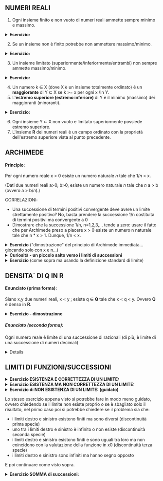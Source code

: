 ## NUMERI REALI
1. Ogni insieme finito e non vuoto di numeri reali ammette sempre minimo e massimo. 
<details><summary><strong>Esercizio: </strong></summary>

	> # proviamo a vedere se in un insieme finito e non vuoto di numeri reali riusciamo a trovare sempre un minimo e un massimo.
    > # dato l'insieme costituito da:
	> 0, 6.3, 5/4, -14.31, pi, 28.7333, sqrt(2), -9*pi
	> # determina il minimo:
	< -9*pi
    > # determina il massimo:
	< 28.7333
	> # bene! vuoi fare un'altra partita o ti senti pronto a passare al livello successivo? (another_match/next_level)
	< another_match
    > # dato l'insieme costituito da:
	> 57/13, e, -sqrt(17), pi*0.65, -sin(30)*7, sqrt(5)
	> # determina il minimo:
	< -sqrt(17)
    > # determina il massimo:
	< 57/13
	> # bene! vuoi fare un'altra partita o ti senti pronto a passare al livello successivo? (another_match/next_level)
	< next_level
    > # ok! riusciresti a scrivere un algoritmo ricorsivo che calcoli per te il massimo e il minimo? 
	< .......
</details>

2. Se un insieme non è finito potrebbe non ammettere massimo/minimo.
<details><summary><strong>Esercizio: </strong></summary>

	> # Se un insieme non è finito potrebbe non ammettere massimo/minimo.
	> # {x in R | 8 <= x^3 <= 125}
	> # l'insieme ha minimo? (y/n)
	< y
	> # determinalo:
	< 2
	> # l'insieme ha massimo? (y/n)
	< y
	> # determinalo:
	< 5
	> # bene! proviamo con un altro esempio
	> # {x in R | x > 15/2}
	> # l'insieme ha minimo? (y/n)
	< y
	> # determinalo:
	< 15/2
	> # ma 15/2 non appartiene all'insieme... quindi non è un minimo!
	> # l'insieme ha minimo? (y/n)
	< n
	> # l'insieme ha massimo? (y/n)
	< n
	> # bene! vuoi procedere con un altro esercizio o fermarti? (next/stop)
	< stop
	> # alla prossima!
</details>

3. Un insieme limitato (superiormente/inferiormente/entrambi) non sempre ammette massimo/minimo.
<details><summary><strong>Esercizio: </strong></summary>

	> # Un insieme limitato non sempre ammette massimo/minimo. 
	> # {x in R | 8 <= x^3 <= 125}
	> # ha minimo? (y/n)
	< y
	> # determinalo:
	< 2
	> # ha massimo? (y/n)
	< n
	> # esistono numeri in questo insieme maggiori di 5? (y/n)
	< n
	> # 5 appartiene all'insieme? (y/n)
	< y
	> quindi 5 è un massimo, sei d'accordo? (y/n)
	< y
	> # bene! proviamo con un altro esempio
	> # {x in R | x^3 >= 27}
	> # ha minimo? (y/n)
	< y
	> # determinalo:
	< 3
	> # ha massimo? (y/n)
	< n
	> # bene! vuoi procedere con un altro esercizio o fermarti? (next/stop)
	< stop
	> # alla prossima!
</details>

4. Un numero k $\in$ X (dove X è un insieme totalmente ordinato) è un **maggiorante** di Y $\subseteq$ X se k >= x per ogni x \in Y.
5. L'**estremo superiore (estremo inferiore)**  di Y è il minimo (massimo) dei maggioranti (minoranti).
<details><summary><strong>Esercizio: </strong></summary>

	> # Sia Y = {x in R | -27 < x^3 <= 64}
	> # Y ha minimo? (y/n)
	< n
	> # Y ha massimo? (y/n)
	< y
	> # determinalo:
	< 4
	> # Y ha (almeno) un minorante?
	< y
	> # determinalo
	< -3
	> # Y ha (almeno) un maggiorante?
	< y
	> # determinalo:
	< 67
	> # determina l'estremo inferiore di Y:
	< -3
	> # determina l'estremo superiore di Y:
	< 5
	> # vedi, basta prendere 4.999999 che è minore di 5 e non è in Y... 5 non può essere estremo superiore, riprova:
	< 4
	> # perfetto! nota infatti che se esiste un massimo, esso coincide con il sup!
	> # vuoi procedere con un altro esercizio o fermarti? (next/stop)
	< stop
	> # ciao, alla prossima!
</details>

6. Ogni insieme Y $\subset$ X non vuoto e limitato superiormente possiede estremo superiore.
7. L'insieme **R** dei numeri reali è un campo ordinato con la proprietà dell'estremo superiore vista al punto precedente.

## ARCHIMEDE
#### Principio:
Per ogni numero reale x > 0 esiste un numero naturale _n_ tale che 1/_n_ < x.

(Dati due numeri reali a>0, b>0, esiste un numero naturale _n_ tale che _n_ a > b (ovvero a > b/_n_).)

CORRELAZIONI:
* Una successione di termini positivi convergente deve avere un limite strettamente positivo?
No, basta prendere la successione 1/n costituita di termini positivi ma convergente a 0
* Dimostrare che la successione 1/n, n=1,2,3,... tende a zero:
usare il fatto che per Archimede preso a piacere x > 0 esiste un numero n naturale tale che n * x > 1. Dunque, 1/n < x.

<details><summary><strong>Esercizio</strong> ("dimostrazione" del principio di Archimede immediata... giocando solo con x e n...)</summary>

    > # è vero che per ogni numero reale x > 0 esiste un numero naturale n tale che 1/n < x? (y/n)
    < n
    > # ah no? allora dammi un valore per x > 0:
    < 26.58
    > # vedi, per n= 0.038 vale 1/n= 26.31 e 26.31 < x = 26.58.
    > # mi credi ora? (y/n)
    > n
    > # ah no? allora dammi un valore per x > 0:
    < 0.0034
    > # vedi, per n= 295 vale 1/n= 0.00338 e 0.00338 < x = 0.0034.
    > # mi credi ora? (y/n)
    > y
    > Bene, alla prossima!
</details>

<details><summary><strong>Curiosità - un piccolo salto verso i limiti di successioni</strong></summary>

    > # Il limite di una successione di termini positivi convergente non ha sempre un limite strettamente positivo
    > # sei d'accordo con me? (y/n)
    < n
    > # Allora consideriamo la successione 1/n, n=1,2,3,... questa successione è composta da termini positivi? (y/n)
    < y
    > # ma non converge ad un numero strettamente positivo... converge a 0!
    > # ti ho convinto? (y/n)
    < n
    > # Stabilisci un numero reale x > 0:
    < 0.3
    > # se ti propongo n=4, si ha che 1/n=1/4=0.25 < 0.3 = x
    > # proponimi un altro valore per x > 0:
    < 0.2
    > # per n=6, si ha che 1/n = 1/6 = 0.166666 < 0.2 = x
    > # vedi, per qualsiasi x tu scelga, troverò sempre una n tale che 1/n < x e più le x sono piccole, più le n sono grandi
    > # ci credi ora che per n -> infinito il la successione 1/n converge a 0? (y/n)
    < y
    > # Molto bene!
</details>

<details><summary><strong>Esercizio</strong> (come sopra ma usando la definizione standard di limite)</summary>

    > # Non è vero che una successione {a_n} di termini positivi convergente ha sempre un limite strettamente positivo
    > # sei d'accordo con me? (y/n)
    < n
    > # Allora consideriamo la successione a_n = 1/n, n=1,2,3,... questa successione è composta da termini positivi? (y/n)
    < y
    > # Ma non converge ad un numero strettamente positivo... converge a 0!
    > # Stabilisci un numero reale epsilon > 0:
    < 0.4
    > # Ecco il mio N:
    > # 2.5
    > # Proponi una tua x > 2.5:
    < 2.6
    > # vedi: a_n(2.6) =0.38, e 0.38 \in [-0.4 , 0.4]=[l-e,l+e], quindi non sei riuscito a confutare la mia affermazione.
    > # Sei convinto ora che la successione converga a 0? (y/n)
    > y
    > # Bene, alla prossima!
</details>

## DENSITA` DI Q IN R
#### Enunciato (prima forma):
Siano x,y due numeri reali, x < y ; esiste q $\in$ **Q** tale che  x < q < y. Ovvero **Q** è denso in **R**.
<details><summary><strong>Esercizio - dimostrazione</strong></summary>

    > # dimostra che dati x,y due numeri reali, x < y , esiste q razionale tale che  x < q < y. Ovvero Q è denso in R.
    > # il mio valore per la x è:
    > 3.3
    > # il mio valore per la y è:
	> 3.4
	> # scrivi un numero naturale n che soddisfi il principio di Archimede con (y-x):
	< 8
	> # no, 1/8 = 0.125 e 0.125 > y-x=0.1, riprova!
	< 11
	> # bene, nota ora che 11x vale
	> 36.3
	> # e 11y vale
	> 37.4
	> # dimmi un intero in (36.3 , 37.4):
	< 37
	> # utilizzando questo intero e la n che mi hai proposto, riesci a trovare un numero razionale (della forma a/b) compreso tra 3.3 e 3.4? scrivilo:
	< 37/11
	> # Ben fatto! Abbiamo trovato la q che cercavamo, ovvero 37/11 = 3.36...
	> # Riesci ora a scrivere un algoritmo che dati x e y trovi q?
	< ..............
	
</details>




##### Enunciato (seconda forma):
Ogni numero reale è limite di una successione di razionali (di più, è limite di una successione di numeri decimali)
<details>

**Dimostrazione:**

Prendiamo un numero reale alfa = a_0. a_1 a_2 a_3 a_4..... (esempio: se alfa=3.459 allora a_0=3, a_1=4, a_2=5, a_3=9)

alfa è il limite della successione y_n di numeri razionali (decimali):

y_0 = a_0

y_1 = a_0. a_1

y_2 = a_0. a_1 a_2

............

y_k = a_0. a_1 a_2....a_k 

............

Poichè |y_k - alfa | <= 1/10^k, si ha: lim{n->+inf} y_n = alfa.

**Esempio:**

alfa=sqrt(2)=1.414213562...

y_0=1

y_1=1.4

y_2=1.41

y_3=1.414

............

y_6=1.414213

y_7=1.4142135

............

|y_3 - alfa | = 0.000213562... <= 1/10^3 = 0.001 e per ogni n>3 si ha |y_n - alfa| < 0.001  (infatti ad esempio |y_4 - alfa|=0.000013562 < 0.001 e così via)  dimostrando così che lim{n->inf} y_n = alfa
<details><summary><strong>Esempio di dialogo:</strong></summary>

    > # dimostra che ogni numero reale è limite di una successione di razionali (di più, è limite di una successione di numeri decimali)
    > # dimostra quindi che lim{n->inf} y_n = alfa, dove 
    > alfa = sqrt(2) = 1,414213562373095049...
    > y_0=1
    > y_1=1.4
    > y_2=1.41
    > y_3=1.414
    > y_4=1.4142
    > y_5=1.41421
    > y_6=1.414213
    > y_7=1.4142135
    > ............
    > # ecco il mo epsilon:
    > 0.004
    > # stabilisci una M > 0 :
    < 3
    > # Molto bene! Vale |y_n - alfa| < 0.004 per tutti i valori di n > 3 che ho utilizzato per verificare la tua proposta.
    > # Hai dimostrato che lim{n->inf} y_n = alfa, ottimo lavoro!
</details>
</details>

## LIMITI DI FUNZIONI/SUCCESSIONI

<details><summary><strong>Esercizio ESISTENZA E CORRETTEZZA DI UN LIMITE:</strong></summary>

    rtal connect limiti exist_prover (istanza da catalogo)
    dimostra che il limite lim_{x --> 1} x^2+5
    > # esiste e vale
    > 6
    > # ti ho convinto? (y/n)
    < n
    > # allora stabilisci una tollerenza epsilon > 0
    < # ecco il mio epsilon:
    < 0.1
    > # ecco il mio delta:
    > # 0.04 (opppure più piccolo)
    > # proponi il tuo x nell'intorno [0.96,1.04]
    < 0.77
    > # vedi: 0.77 < 0.96, quindi in realtà sei fuori dell` intervallo, quindi non sei riuscito a confutare la mia affermazione che il limite esista e valga 6.
    > # lo vedi? Sei convinto che il limite esista e valga 6? (y/n)
    < n
    > # allora stabilisci una tollerenza epsilon > 0
    < # ecco il mio epsilon:
    < 0.1
    > # ecco il mio delta:
    > # 0.04 (opppure più piccolo)
    > # proponi il tuo x nell'intorno [0.96,1.04]
    > 0.98
    > # vedi: f(0.98) = y (=5.96), e y in [5.9,6.1]=[l-e,l+e], quindi non sei riuscito a confutare la mia affermazione che il limite esista e valga 6.
    > # lo vedi? Sei convinto che il limite esista e valga 6? (y/n)
    > y
    > # Oh beh, contento te... Alla prossima!
</details>

<details><summary><strong>Esercizio ESISTENZA MA NON CORRETTEZZA DI UN LIMITE:</strong></summary>

    rtal connect limiti exist_prover (istanza da catalogo)
    dimostra se il limite lim_{x --> 1} x^2+5
    > # esiste e vale
    > 9
    > # ho ragione? (y/n)
    < n
    > # ah no? allora stabilisci una tollerenza epsilon > 0
    < # ecco il mio epsilon:
    < 0.1
    > # ecco il mio delta:
    > # 0.05 (opppure più piccolo)
    > # proponimi una x nell'intorno [0.95,1.05]
    < 1.03
    > # oh oh pare che tu mi abbia colto in fallo! f(1.03) = 6.06, e 6.06 non è in [8.9,9.1]=[l-e,l+e]. Quindi, dato che la mia affermazione pare non essere corretta, qual è il vero limite a cui tende questa funzione?
    < 7
    > # non so se mi fido molto, controlliamo insieme:
    > # il mio epsilon è:
    > 0.3
    > # stabilisci un tuo valore per delta > 0:
    < 0.14
    > non va bene, mi è bastato controllare la funzione in x=0.87, valore compreso in (1-0.14 , 1+0.14), ed ho constatato che f(0.87)=5.76 e 5.76 non è in (6.86 , 7.14)=(l+eppsilon , l-epsilon)
    > # vuoi correggere il tua delta o il risultato del limite? (delta/limite)
    < limite
    > # va bene, prova a dirmi il tuo risultato per lim_{x --> 1} x^2+5:
    < 6
    > # vediamo se hai ragione:
    > # il mio epsilon è:
    > 0.06
    > # stabilisci un tuo valore per delta > 0:
    < 0.1
    > # Wow mi hai convinto! Vale |f(x)-6| < epsilon per tutti i valori di x compresi nell` intervallo (x0-delta , x0+delta)=(0.9 , 1.1) che ho utilizzato per verificare il tuo risultato. 
    > # Ben fatto!
</details>

<details><summary><strong>Esercizio di NON ESISTENZA DI UN LIMITE: (guidato)</strong></summary>

    rtal connect limiti exist_prover  (istanza da catalogo)
    dimostra se il limite lim_{x --> 0} 1/x
    > # esiste e vale
    > + inf
    > # mi credi? (y/n)
    < n
    > ah no? allora stabilisci una tolleranza N > 0
    < 5
    > # studiamo il limite destro e sinistro
    > # ecco il mio delta:
    > # 0.2
    > # proponi il tuo x nell'intorno (0 , 0.2)
    < 0.08
    > # ok, f(0.08) = 12.5 e 12.5 > N, quindi per ora vale la mia affermazione che il limite esista e valga +inf.
(si può fare una prova su due tre valori di x prima di passare al limite sinistro)

    > # proponi ora il tuo x nell'intorno (-0.2 , 0)
    < -0.15
    > # Oh no! f(-0.15) = -0.6666 e -0.6666 < N 
    > # Mi hai smentito! Non è vero che il limite esiste e vale +inf.
    > # Questo limite non esiste proprio, ben fatto!
</details>

Lo stesso esercizio appena visto si potrebbe fare in modo meno guidato, ovvero chiedendo se il limite non esiste proprio o se è sbagliato solo il risultato, nel primo caso poi si potrebbe chiedere se il problema sia che:
- i limiti destro e sinistro esistono finiti ma sono diversi (discontinuità prima specie)
- uno tra i limiti destro e sinistro è infinito o non esiste (discontinuità seconda specie)
- i limiti destro e sinistro esistono finiti e sono uguali tra loro ma non coincidono con la valutazione della funzione in x0 (discontinuità terza specie)
- i limiti destro e sinistro sono infiniti ma hanno segno opposto 

E poi continuare come visto sopra.



<details><summary><strong>Esercizio SOMMA di successioni:</strong></summary>

    rtal connect limiti sum_prover (istanza da catalogo)
    > # dimostra che se lim_{x --> inf} (x-1)/x = 1 e lim_{x --> inf} x/(2x+3) = 1/2 
    > # allora lim_{x --> inf} (x-1)/x + x/(2x+5)
    > # esiste e vale
    > 3/2
    > # ti ho convinto? (y/n)
    < n
    > # allora consideriamo i due limiti singolarmente e poi la loro somma:
    > # stabilisci una tollerenza epsilon > 0 che varrà per tutto l'esercizio:
    < # ecco il mio epsilon:
    < 0.3
    > # il mio M_1, che vale per la funzione (x-1)/x e dipende da epsilon/2, è:
    > # 7
    > # proponi il tuo x > 7
    < 8
    > # vedi: f(8) = 0.875, e 0.875 in [0.85 , 1.15]=[l-epsilon/2,l+epsilon/2], quindi non sei riuscito a negare la mia affermazione che lim_{x --> inf} (x-1)/x = 1.
    > # Sei convinto che il limite esista e valga 1? (y/n)
    < y
    > # bene, passiamo al secondo limite
    > # ho ragione ad affermare che lim_{x --> inf} x/(2x+3) = 1/2? (y/n)
    < y
    > # ok, allora non avrai problemi a dimostrarlo insieme a me:
    > # proponi il tuo M_2 > 0 dipendente da epsilon/2:
    < 3.5
    > # Perfetto! Vale |g(x)-1/2| < 0.15 per tutti i valori di x > 3.5 che ho utilizzato per verificare la tua proposta.
    > # Cerchiamo quindi di concludere la nostra dimostrazione: per (x-1)/x + x/(2x+5)
    > # ecco il mio M_3:
    > # 7
    > # proponi il tuo x > 7
    < 9
    > # vedi: f+g (9) = 1.3175, e 1.3175 in [1.2 , 1.8]=[l-epsilon,l+epsilon], quindi non sei riuscito a confutare la mia affermazione che  lim_{x --> inf} (x-1)/x + x/(2x+5) esiste e vale 3/2.
    > # lo vedi? Sei convinto che il limite esista e valga 6? (y/n)
    < y
    > # Perfetto, alla prossima!

</details>
